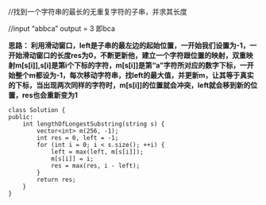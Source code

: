 //找到一个字符串的最长的无重复字符的子串，并求其长度

//input “abbca” output = 3 即bca

**思路： 利用滑动窗口，left是子串的最左边的起始位置，一开始我们设置为-1，一开始滑动窗口的长度res为0，不断更新他，建立一个字符跟位置的映射，双重映射m[s[i]],s[i]是第i个下标的字符，m[s[i]]是第“a”字符所对应的数字下标，一开始整个m都设为-1，每次移动字符串，找left的最大值，并更新m，让其等于真实的下标，当出现两次同样的字符时，m[s[i]]的位置就会冲突，left就会移到新的位置，res也会重新变为1**

```
class Solution {
public:
    int lengthOfLongestSubstring(string s) {
        vector<int> m(256, -1);
        int res = 0, left = -1;
        for (int i = 0; i < s.size(); ++i) {
            left = max(left, m[s[i]]);
            m[s[i]] = i;
            res = max(res, i - left);
        }
        return res;
    }
}
```
